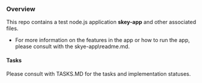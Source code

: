 ### Overview
This repo contains a test node.js application **skey-app** and other associated files.
<br/>
* For more information on the features in the app or how to run the app, please consult with the skye-app\readme.md.
 
#### Tasks
Please consult with TASKS.MD for the tasks and implementation statuses.


